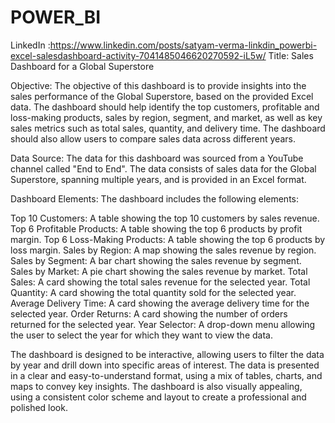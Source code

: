 # POWER_BI

LinkedIn :https://www.linkedin.com/posts/satyam-verma-linkdin_powerbi-excel-salesdashboard-activity-7041485046620270592-iL5w/
Title: Sales Dashboard for a Global Superstore

Objective:
The objective of this dashboard is to provide insights into the sales performance of the Global Superstore, based on the provided Excel data. 
The dashboard should help identify the top customers, profitable and loss-making products, sales by region, segment, and market, as well as key sales metrics such as total sales, quantity, and delivery time. The dashboard should also allow users to compare sales data across different years.

Data Source:
The data for this dashboard was sourced from a YouTube channel called "End to End". The data consists of sales data for the Global Superstore, spanning multiple years, and is provided in an Excel format.

Dashboard Elements:
The dashboard includes the following elements:

Top 10 Customers: A table showing the top 10 customers by sales revenue.
Top 6 Profitable Products: A table showing the top 6 products by profit margin.
Top 6 Loss-Making Products: A table showing the top 6 products by loss margin.
Sales by Region: A map showing the sales revenue by region.
Sales by Segment: A bar chart showing the sales revenue by segment.
Sales by Market: A pie chart showing the sales revenue by market.
Total Sales: A card showing the total sales revenue for the selected year.
Total Quantity: A card showing the total quantity sold for the selected year.
Average Delivery Time: A card showing the average delivery time for the selected year.
Order Returns: A card showing the number of orders returned for the selected year.
Year Selector: A drop-down menu allowing the user to select the year for which they want to view the data.

The dashboard is designed to be interactive, allowing users to filter the data by year and drill down into specific areas of interest. The data is presented in a clear and easy-to-understand format, using a mix of tables, charts, and maps to convey key insights. The dashboard is also visually appealing, using a consistent color scheme and layout to create a professional and polished look.



